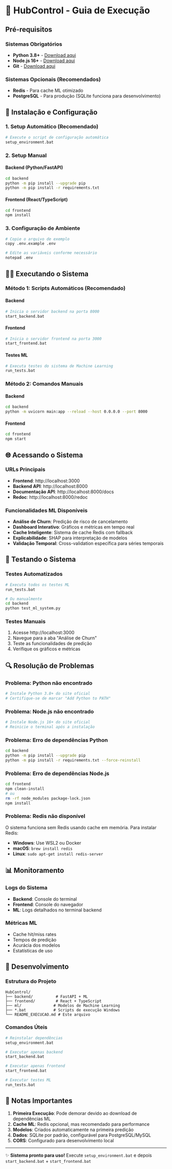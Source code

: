 # 🚀 HubControl - Guia de Execução

## Pré-requisitos

### Sistemas Obrigatórios
- **Python 3.8+** - [Download aqui](https://www.python.org/downloads/)
- **Node.js 16+** - [Download aqui](https://nodejs.org/)
- **Git** - [Download aqui](https://git-scm.com/)

### Sistemas Opcionais (Recomendados)
- **Redis** - Para cache ML otimizado
- **PostgreSQL** - Para produção (SQLite funciona para desenvolvimento)

## 🔧 Instalação e Configuração

### 1. Setup Automático (Recomendado)
```bash
# Execute o script de configuração automática
setup_environment.bat
```

### 2. Setup Manual

#### Backend (Python/FastAPI)
```bash
cd backend
python -m pip install --upgrade pip
python -m pip install -r requirements.txt
```

#### Frontend (React/TypeScript)
```bash
cd frontend
npm install
```

### 3. Configuração de Ambiente
```bash
# Copie o arquivo de exemplo
copy .env.example .env

# Edite as variáveis conforme necessário
notepad .env
```

## 🏃‍♂️ Executando o Sistema

### Método 1: Scripts Automáticos (Recomendado)

#### Backend
```bash
# Inicia o servidor backend na porta 8000
start_backend.bat
```

#### Frontend
```bash
# Inicia o servidor frontend na porta 3000
start_frontend.bat
```

#### Testes ML
```bash
# Executa testes do sistema de Machine Learning
run_tests.bat
```

### Método 2: Comandos Manuais

#### Backend
```bash
cd backend
python -m uvicorn main:app --reload --host 0.0.0.0 --port 8000
```

#### Frontend
```bash
cd frontend
npm start
```

## 🌐 Acessando o Sistema

### URLs Principais
- **Frontend**: http://localhost:3000
- **Backend API**: http://localhost:8000
- **Documentação API**: http://localhost:8000/docs
- **Redoc**: http://localhost:8000/redoc

### Funcionalidades ML Disponíveis
- **Análise de Churn**: Predição de risco de cancelamento
- **Dashboard Interativo**: Gráficos e métricas em tempo real
- **Cache Inteligente**: Sistema de cache Redis com fallback
- **Explicabilidade**: SHAP para interpretação de modelos
- **Validação Temporal**: Cross-validation específica para séries temporais

## 🧪 Testando o Sistema

### Testes Automatizados
```bash
# Executa todos os testes ML
run_tests.bat

# Ou manualmente
cd backend
python test_ml_system.py
```

### Testes Manuais
1. Acesse http://localhost:3000
2. Navegue para a aba "Análise de Churn"
3. Teste as funcionalidades de predição
4. Verifique os gráficos e métricas

## 🔍 Resolução de Problemas

### Problema: Python não encontrado
```bash
# Instale Python 3.8+ do site oficial
# Certifique-se de marcar "Add Python to PATH"
```

### Problema: Node.js não encontrado
```bash
# Instale Node.js 16+ do site oficial
# Reinicie o terminal após a instalação
```

### Problema: Erro de dependências Python
```bash
cd backend
python -m pip install --upgrade pip
python -m pip install -r requirements.txt --force-reinstall
```

### Problema: Erro de dependências Node.js
```bash
cd frontend
npm clean-install
# ou
rm -rf node_modules package-lock.json
npm install
```

### Problema: Redis não disponível
O sistema funciona sem Redis usando cache em memória. Para instalar Redis:
- **Windows**: Use WSL2 ou Docker
- **macOS**: `brew install redis`
- **Linux**: `sudo apt-get install redis-server`

## 📊 Monitoramento

### Logs do Sistema
- **Backend**: Console do terminal
- **Frontend**: Console do navegador
- **ML**: Logs detalhados no terminal backend

### Métricas ML
- Cache hit/miss rates
- Tempos de predição
- Acurácia dos modelos
- Estatísticas de uso

## 🔄 Desenvolvimento

### Estrutura do Projeto
```
HubControl/
├── backend/          # FastAPI + ML
├── frontend/         # React + TypeScript  
├── ml/              # Modelos de Machine Learning
├── *.bat            # Scripts de execução Windows
└── README_EXECUCAO.md # Este arquivo
```

### Comandos Úteis
```bash
# Reinstalar dependências
setup_environment.bat

# Executar apenas backend
start_backend.bat

# Executar apenas frontend  
start_frontend.bat

# Executar testes ML
run_tests.bat
```

## 🚨 Notas Importantes

1. **Primeira Execução**: Pode demorar devido ao download de dependências ML
2. **Cache ML**: Redis opcional, mas recomendado para performance
3. **Modelos**: Criados automaticamente na primeira predição
4. **Dados**: SQLite por padrão, configurável para PostgreSQL/MySQL
5. **CORS**: Configurado para desenvolvimento local

---

✨ **Sistema pronto para uso!** Execute `setup_environment.bat` e depois `start_backend.bat` + `start_frontend.bat`